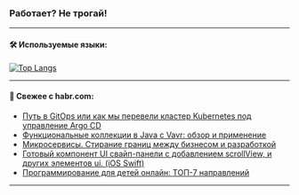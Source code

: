 ### Работает? Не трогай!

---
<!--
#### 🛠️ Technical stack:

![Java](https://img.shields.io/badge/Java-informational?logo=Oracle&style=flat&logoColor=white&color=FF4500)
![Kotlin](https://img.shields.io/badge/Kotlin-informational?logo=Kotlin&style=flat&logoColor=white&color=774D97)
![TS](https://img.shields.io/badge/TypeScript-informational?logo=typeScript&style=flat&logoColor=black&color=017acc)
![Python](https://img.shields.io/badge/Python-informational?logo=Python&style=flat&logoColor=black&color=ffdd54) <br>
![Spring](https://img.shields.io/badge/Spring-informational?logo=Spring&style=flat&logoColor=white&color=6DB33F) 
![SpringBoot](https://img.shields.io/badge/SpringBoot-informational?logo=SpringBoot&style=flat&logoColor=white&color=6DB33F)
![Nest](https://img.shields.io/badge/NestJS-informational?logo=NestJS&style=flat&logoColor=white&color=E0234E) 
![NodeJS](https://img.shields.io/badge/NodeJS-informational?logo=node.js&style=flat&logoColor=white&color=70A760)<br>
![PostgreSQL](https://img.shields.io/badge/PostgreSQL-informational?logo=PostgreSQL&style=flat&logoColor=white&color=DAA520)
![MongoDB](https://img.shields.io/badge/MongoDB-informational?logo=MongoDB&style=flat&logoColor=white&color=870000)
![Apache](https://img.shields.io/badge/Apache-informational?logo=apache&style=flat&logoColor=white&color=f74e28)

___ 
-->

#### 🛠️ Используемые языки:

[![Top Langs](https://github-readme-stats-u2qms2cxw-advtsettinggmailcoms-projects.vercel.app/api/top-langs/?username=zloylis&langs_count=10&hide_title=true&title_color=e6edf3&size_weight=0.5&count_weight=0.5&layout=compact&hide_progress=true&hide_border=true&theme=dracula)](https://github.com/zloylis)

<!---


####  :octocat:&nbsp;&nbsp; Статистика:

![GitHub stats](https://github-readme-stats-u2qms2cxw-advtsettinggmailcoms-projects.vercel.app/api?username=zloylis&show_icons=true&hide_border=true&theme=dracula&title_color=e6edf3&include_all_commits=true&count_private=true&hide_rank=false&hide_title=true&rank_icon=github)
-->
---

#### 💬 Свежее с habr.com:

<!-- BLOG-POST-LIST:START -->
- [Путь в GitOps или как мы перевели кластер Kubernetes под управление Argo CD](https://habr.com/ru/articles/842934/?utm_source=habrahabr&utm_medium=rss&utm_campaign=842934)
- [Функциональные коллекции в Java с Vavr: обзор и применение](https://habr.com/ru/companies/otus/articles/843352/?utm_source=habrahabr&utm_medium=rss&utm_campaign=843352)
- [Микросервисы. Стирание границ между бизнесом и разработкой](https://habr.com/ru/articles/844748/?utm_source=habrahabr&utm_medium=rss&utm_campaign=844748)
- [Готовый компонент UI свайп-панели c добавлением scrollView, и других элементов ui. &lpar;iOS Swift&rpar;](https://habr.com/ru/articles/844732/?utm_source=habrahabr&utm_medium=rss&utm_campaign=844732)
- [Программирование для детей онлайн: ТОП-7 направлений](https://habr.com/ru/companies/pixel_study/articles/844726/?utm_source=habrahabr&utm_medium=rss&utm_campaign=844726)
<!-- BLOG-POST-LIST:END -->

---
